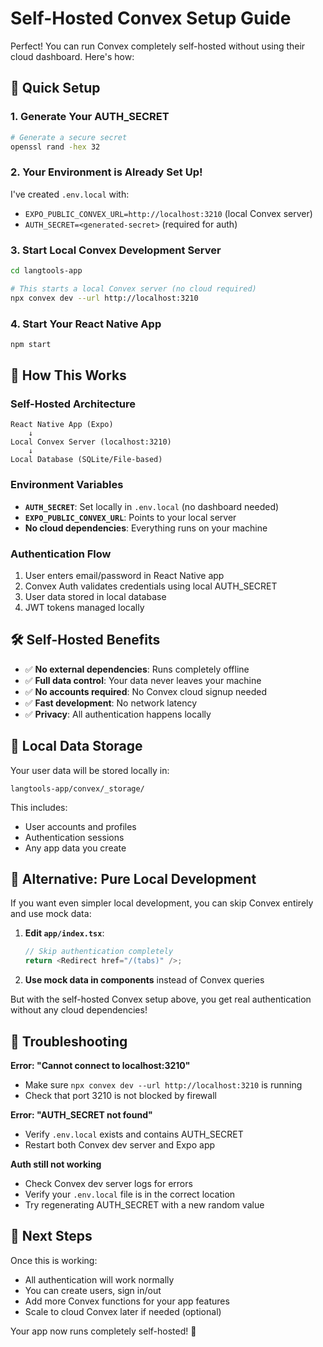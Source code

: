 # Self-Hosted Convex Setup Guide

Perfect! You can run Convex completely self-hosted without using their cloud dashboard. Here's how:

## 🚀 Quick Setup

### 1. Generate Your AUTH_SECRET

```bash
# Generate a secure secret
openssl rand -hex 32
```

### 2. Your Environment is Already Set Up!

I've created `.env.local` with:
- `EXPO_PUBLIC_CONVEX_URL=http://localhost:3210` (local Convex server)
- `AUTH_SECRET=<generated-secret>` (required for auth)

### 3. Start Local Convex Development Server

```bash
cd langtools-app

# This starts a local Convex server (no cloud required)
npx convex dev --url http://localhost:3210
```

### 4. Start Your React Native App

```bash
npm start
```

## 🔧 How This Works

### Self-Hosted Architecture

```
React Native App (Expo) 
    ↓ 
Local Convex Server (localhost:3210)
    ↓
Local Database (SQLite/File-based)
```

### Environment Variables

- **`AUTH_SECRET`**: Set locally in `.env.local` (no dashboard needed)
- **`EXPO_PUBLIC_CONVEX_URL`**: Points to your local server
- **No cloud dependencies**: Everything runs on your machine

### Authentication Flow

1. User enters email/password in React Native app
2. Convex Auth validates credentials using local AUTH_SECRET
3. User data stored in local database
4. JWT tokens managed locally

## 🛠️ Self-Hosted Benefits

- ✅ **No external dependencies**: Runs completely offline
- ✅ **Full data control**: Your data never leaves your machine
- ✅ **No accounts required**: No Convex cloud signup needed
- ✅ **Fast development**: No network latency
- ✅ **Privacy**: All authentication happens locally

## 📁 Local Data Storage

Your user data will be stored locally in:
```
langtools-app/convex/_storage/
```

This includes:
- User accounts and profiles
- Authentication sessions
- Any app data you create

## 🔄 Alternative: Pure Local Development

If you want even simpler local development, you can skip Convex entirely and use mock data:

1. **Edit `app/index.tsx`**:
   ```typescript
   // Skip authentication completely
   return <Redirect href="/(tabs)" />;
   ```

2. **Use mock data in components** instead of Convex queries

But with the self-hosted Convex setup above, you get real authentication without any cloud dependencies!

## 🚨 Troubleshooting

**Error: "Cannot connect to localhost:3210"**
- Make sure `npx convex dev --url http://localhost:3210` is running
- Check that port 3210 is not blocked by firewall

**Error: "AUTH_SECRET not found"**
- Verify `.env.local` exists and contains AUTH_SECRET
- Restart both Convex dev server and Expo app

**Auth still not working**
- Check Convex dev server logs for errors
- Verify your `.env.local` file is in the correct location
- Try regenerating AUTH_SECRET with a new random value

## 🎯 Next Steps

Once this is working:
- All authentication will work normally
- You can create users, sign in/out
- Add more Convex functions for your app features
- Scale to cloud Convex later if needed (optional)

Your app now runs completely self-hosted! 🎉